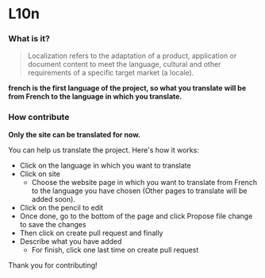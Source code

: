 # L10n
### What is it?

>Localization refers to the adaptation of a product, application or document content to meet the language, cultural and other requirements of a specific target market (a locale).

**french is the first language of the project, so what you translate will be from French to the language in which you translate.**

### How contribute 
**Only the site can be translated for now.**

You can help us translate the project. Here's how it works:
* Click on the language in which you want to translate
* Click on site
    * Choose the website page in which you want to translate from French to the language you have chosen (Other pages to translate will be added soon).
* Click on the pencil to edit
* Once done, go to the bottom of the page and click Propose file change to save the changes
* Then click on create pull request and finally
* Describe what you have added 
    * For finish, click one last time on create pull request


Thank you for contributing!
